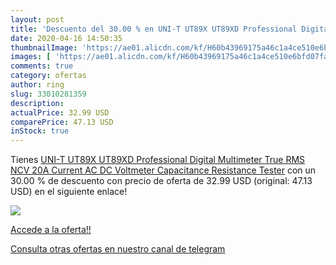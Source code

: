 ```yaml
---
layout: post
title: 'Descuento del 30.00 % en UNI-T UT89X UT89XD Professional Digital '
date: 2020-04-16 14:50:35
thumbnailImage: 'https://ae01.alicdn.com/kf/H60b43969175a46c1a4ce510e6bfd07faD/UNI-T-UT89X-UT89XD-Professional-Digital-Multimeter-True-RMS-NCV-20A-Current-AC-DC-Voltmeter-Capacitance.jpg_350x350._SL200_.jpg'
images: [ 'https://ae01.alicdn.com/kf/H60b43969175a46c1a4ce510e6bfd07faD/UNI-T-UT89X-UT89XD-Professional-Digital-Multimeter-True-RMS-NCV-20A-Current-AC-DC-Voltmeter-Capacitance.jpg_350x350._SL200_.jpg' ]
comments: true
category: ofertas
author: ring
slug: 33010281359
description:
actualPrice: 32.99 USD
comparePrice: 47.13 USD
inStock: true
---
```


Tienes [UNI-T UT89X UT89XD Professional Digital Multimeter True RMS NCV 20A Current AC DC Voltmeter Capacitance Resistance Tester](https://www.amazon.com/dp/33010281359/?tag=redken08-20) con un 30.00 % de descuento con precio de oferta de 32.99 USD (original: 47.13 USD) en el siguiente enlace!

[![](https://ae01.alicdn.com/kf/H60b43969175a46c1a4ce510e6bfd07faD/UNI-T-UT89X-UT89XD-Professional-Digital-Multimeter-True-RMS-NCV-20A-Current-AC-DC-Voltmeter-Capacitance.jpg_350x350._SL200_.jpg)](https://www.amazon.com/dp/33010281359/?tag=redken08-20)

[Accede a la oferta!!](https://www.amazon.com/dp/33010281359/?tag=redken08-20)

[Consulta otras ofertas en nuestro canal de telegram](https://t.me/s/ofertas25)
